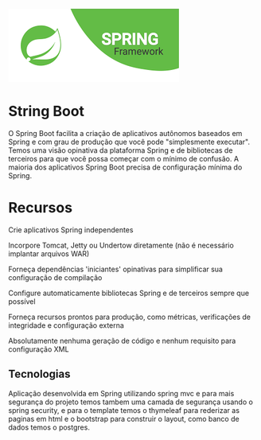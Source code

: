 ![alt text](img/download.png)

# String Boot

O Spring Boot facilita a criação de aplicativos autônomos baseados em Spring e com grau de produção que você pode "simplesmente executar".
Temos uma visão opinativa da plataforma Spring e de bibliotecas de terceiros para que você possa começar com o mínimo de confusão. A maioria dos aplicativos Spring Boot precisa de configuração mínima do Spring.


#  Recursos

Crie aplicativos Spring independentes

Incorpore Tomcat, Jetty ou Undertow diretamente (não é necessário implantar arquivos WAR)

Forneça dependências 'iniciantes' opinativas para simplificar sua configuração de compilação

Configure automaticamente bibliotecas Spring e de terceiros sempre que possível

Forneça recursos prontos para produção, como métricas, verificações de integridade e configuração externa

Absolutamente nenhuma geração de código e nenhum requisito para configuração XML





## Tecnologias 

Aplicação desenvolvida em Spring utilizando spring mvc e para mais segurança do projeto temos tambem uma camada de segurança usando o spring security, e para o template temos o thymeleaf para rederizar as paginas em html e o bootstrap para construir o layout, como banco de dados temos o postgres.



